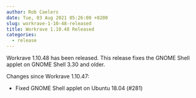 ```yaml
---
author: Rob Caelers
date: Tue, 03 Aug 2021 05:26:00 +0200
slug: workrave-1-10-48-released
title: Workrave 1.10.48 Released
categories:
  - release
---
```

Workrave 1.10.48 has been released. This release fixes the GNOME Shell applet on GNOME Shell 3.30 and older.

<!--more-->

Changes since Workrave 1.10.47:

- Fixed GNOME Shell applet on Ubuntu 18.04 (#281)

 
